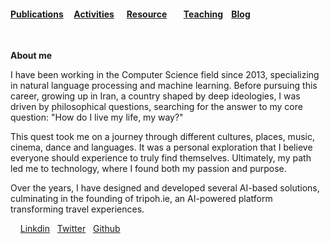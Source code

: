 
####   [Publications](./Publications.html)&nbsp; &nbsp; &nbsp;[Activities](./Activities.html)&nbsp; &nbsp; &nbsp; [Resource](./Resource.html)&nbsp; &nbsp; &nbsp;  &nbsp; [Teaching](./teaching.html)&nbsp;  &nbsp; [Blog](./blog.html)&nbsp; 


&nbsp;
&nbsp;
&nbsp;

 **About me**
 
I have been working in the Computer Science field since 2013, specializing in natural language processing and machine learning. Before pursuing this career, growing up in Iran, a country shaped by deep ideologies, I was driven by philosophical questions, searching for the answer to my core question: "How do I live my life, my way?"

This quest took me on a journey through different cultures, places, music, cinema, dance and languages. It was a personal exploration that I believe everyone should experience to truly find themselves. Ultimately, my path led me to technology, where I found both my passion and purpose.

Over the years, I have designed and developed several AI-based solutions, culminating in the founding of tripoh.ie, an AI-powered platform transforming travel experiences. 
 
&nbsp;
&nbsp;
 [Linkdin](linkedin.com/in/samira-korani-056954143)&nbsp; &nbsp;[Twitter](https://twitter.com/SamiraKorani) &nbsp;&nbsp;[Github](https://github.com/skorani) 
 
 

